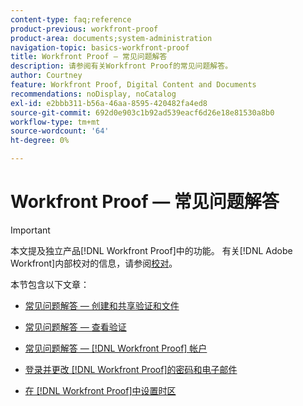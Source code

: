 ```yaml
---
content-type: faq;reference
product-previous: workfront-proof
product-area: documents;system-administration
navigation-topic: basics-workfront-proof
title: Workfront Proof — 常见问题解答
description: 请参阅有关Workfront Proof的常见问题解答。
author: Courtney
feature: Workfront Proof, Digital Content and Documents
recommendations: noDisplay, noCatalog
exl-id: e2bbb311-b56a-46aa-8595-420482fa4ed8
source-git-commit: 692d0e903c1b92ad539eacf6d26e18e81530a8b0
workflow-type: tm+mt
source-wordcount: '64'
ht-degree: 0%

---
```


# Workfront Proof — 常见问题解答

>[!IMPORTANT]
>
>本文提及独立产品[!DNL Workfront Proof]中的功能。 有关[!DNL Adobe Workfront]内部校对的信息，请参阅[校对](../../../review-and-approve-work/proofing/proofing.md)。

本节包含以下文章：

* [常见问题解答 — 创建和共享验证和文件](../../../workfront-proof/wp-getstarted/faqs/faq-create-share-proofs-files.md)
* [常见问题解答 — 查看验证](../../../workfront-proof/wp-getstarted/faqs/faq-review-proofs.md)
* [常见问题解答 —  [!DNL Workfront Proof] 帐户](../../../workfront-proof/wp-getstarted/faqs/faq-wp-account.md)
* [登录并更改 [!DNL Workfront Proof]的密码和电子邮件](../../../workfront-proof/wp-getstarted/faqs/log-in-change-password.md)

  <!--
  <li data-mc-conditions="QuicksilverOrClassic.Draft mode"><a href="../../../workfront-proof/wp-getstarted/faqs/open-wp-basic-trial.md" class="MCXref xref" xrefformat="{para}">Opening a Workfront Proof basic trial account</a> </li>
  -->

* [在 [!DNL Workfront Proof]中设置时区](../../../workfront-proof/wp-getstarted/faqs/set-timezones-in-wp.md)
